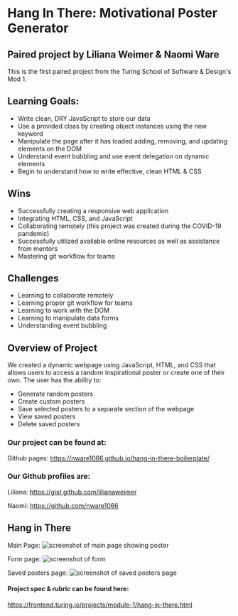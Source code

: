 # Hang In There: Motivational Poster Generator
## Paired project by Liliana Weimer & Naomi Ware
This is the first paired project from the Turing School of Software & Design's Mod 1.

## Learning Goals:
- Write clean, DRY JavaScript to store our data
- Use a provided class by creating object instances using the new keyword
- Manipulate the page after it has loaded adding, removing, and updating elements on the DOM
- Understand event bubbling and use event delegation on dynamic elements
- Begin to understand how to write effective, clean HTML & CSS

## Wins
- Successfully creating a responsive web application
- Integrating HTML, CSS, and JavaScript
- Collaborating remotely (this project was created during the COVID-19 pandemic)
- Successfully utilized available online resources as well as assistance from mentors
- Mastering git workflow for teams

## Challenges
- Learning to collaborate remotely
- Learning proper git workflow for teams
- Learning to work with the DOM
- Learning to manipulate data forms
- Understanding event bubbling

## Overview of Project
We created a dynamic webpage using JavaScript, HTML, and CSS that allows users to access a random inspirational poster or create one of their own. The user has the ability to:
- Generate random posters
- Create custom posters
- Save selected posters to a separate section of the webpage
- View saved posters
- Delete saved posters

### Our project can be found at:
Github pages: https://nware1066.github.io/hang-in-there-boilerplate/

### Our Github profiles are:
Liliana: https://gist.github.com/lilianaweimer

Naomi: https://github.com/nware1066


## Hang in There

Main Page:
![screenshot of main page showing poster](/readme-imgs/homepage.png)

Form page:
![screenshot of form](/readme-imgs/form.png)

Saved posters page:
![screenshot of saved posters page](/readme-imgs/saved.png)


#### Project spec & rubric can be found here:
https://frontend.turing.io/projects/module-1/hang-in-there.html
